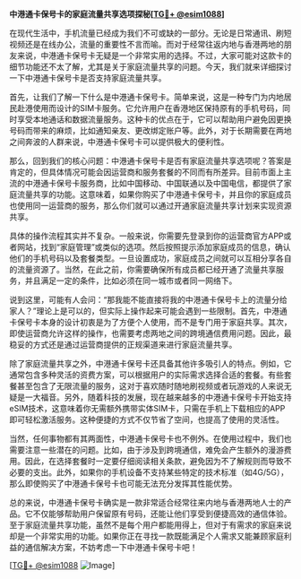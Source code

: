 **中港通卡保号卡的家庭流量共享选项探秘[[TG💪+ @esim1088](https://t.me/s/esim1088)]**

在现代生活中，手机流量已经成为我们不可或缺的一部分。无论是日常通讯、刷短视频还是在线办公，流量的重要性不言而喻。而对于经常往返内地与香港两地的朋友来说，中港通卡保号卡无疑是一个非常实用的选择。不过，大家可能对这款卡的细节功能还不太了解，尤其是关于家庭流量共享的问题。今天，我们就来详细探讨一下中港通卡保号卡是否支持家庭流量共享。

首先，让我们了解一下什么是中港通卡保号卡。简单来说，这是一种专门为内地居民赴港使用而设计的SIM卡服务。它允许用户在香港地区保持原有的手机号码，同时享受本地通话和数据流量服务。这种卡的优点在于，它可以帮助用户避免因更换号码而带来的麻烦，比如通知亲友、更改绑定账户等。此外，对于长期需要在两地之间奔波的人群来说，中港通卡保号卡可以提供极大的便利性。

那么，回到我们的核心问题：中港通卡保号卡是否有家庭流量共享选项呢？答案是肯定的，但具体情况可能会因运营商和服务套餐的不同而有所差异。目前市面上主流的中港通卡保号卡服务商，比如中国移动、中国联通以及中国电信，都提供了家庭流量共享的功能。这意味着，如果你购买了中港通卡保号卡，并且你的家庭成员也使用同一运营商的服务，那么你们就可以通过开通家庭流量共享计划来实现资源共享。

具体的操作流程其实并不复杂。一般来说，你需要先登录到你的运营商官方APP或者网站，找到“家庭管理”或类似的选项。然后按照提示添加家庭成员的信息，确认他们的手机号码以及套餐类型。一旦设置成功，家庭成员之间就可以互相分享各自的流量资源了。当然，在此之前，你需要确保所有成员都已经开通了流量共享服务，并且满足一定的条件，比如必须在同一城市或者同一网络下。

说到这里，可能有人会问：“那我能不能直接将我的中港通卡保号卡上的流量分给家人？”理论上是可以的，但实际上操作起来可能会遇到一些限制。首先，中港通卡保号卡本身的设计初衷是为了方便个人使用，而不是专门用于家庭共享。其次，即使运营商允许这样的操作，也需要考虑两地之间的跨境通信费用问题。因此，最稳妥的方式还是通过运营商提供的正规渠道来进行家庭流量共享。

除了家庭流量共享之外，中港通卡保号卡还具备其他许多吸引人的特点。例如，它通常包含多种灵活的资费方案，可以根据用户的实际需求选择合适的套餐。有些套餐甚至包含了无限流量的服务，这对于喜欢随时随地刷视频或者玩游戏的人来说无疑是一大福音。另外，随着科技的发展，现在越来越多的中港通卡保号卡开始支持eSIM技术，这意味着你无需额外携带实体SIM卡，只需在手机上下载相应的APP即可轻松激活服务。这种便捷的方式不仅节省了空间，也提高了使用的灵活性。

当然，任何事物都有其两面性，中港通卡保号卡也不例外。在使用过程中，我们也需要注意一些潜在的问题。比如，由于涉及到跨境通信，难免会产生额外的漫游费用。因此，在选择套餐时一定要仔细阅读相关条款，避免因为不了解规则而导致不必要的支出。此外，如果你的手机设备不支持某些特定的技术标准（如4G/5G），那么即使购买了中港通卡保号卡也可能无法充分发挥其性能优势。

总的来说，中港通卡保号卡确实是一款非常适合经常往来内地与香港两地人士的产品。它不仅能够帮助用户保留原有号码，还能让他们享受到便捷高效的通信体验。至于家庭流量共享功能，虽然不是每个用户都能用得上，但对于有需求的家庭来说却是一个非常实用的功能。如果你正在寻找一款既能满足个人需求又能兼顾家庭利益的通信解决方案，不妨考虑一下中港通卡保号卡吧！

[[TG💪+ @esim1088](https://t.me/s/esim1088) ![Image](https://i.postimg.cc/4NQfJmqS/Snipaste-2025-05-13-00-14-12.png)]
